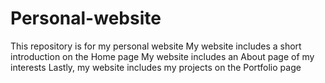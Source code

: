 # Personal-website
This repository is for my personal website
My website includes a short introduction on the Home page
My website includes an About page of my interests
Lastly, my website includes my projects on the Portfolio page
